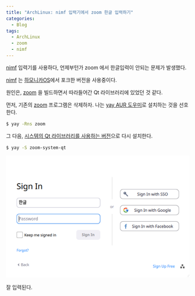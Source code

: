 ```yaml
---
title: "ArchLinux: nimf 입력기에서 zoom 한글 입력하기"
categories:
  - Blog
tags:
  - ArchLinux
  - zoom
  - nimf
---
```


[nimf](https://gitlab.com/nimf-i18n/nimf) 입력기를 사용하다, 언제부턴가 zoom 에서 한글입력이 안되는 문제가 발생했다.

[nimf](https://github.com/hamonikr/nimf) 는 [하모니카OS](https://hamonikr.org/)에서 포크한 버전을 사용중이다.

원인은, [zoom](https://zoom.us/) 을 빌드하면서 따라들어간 Qt 라이브러리에 있었던 것 같다.

먼저, 기존의 [zoom](https://aur.archlinux.org/packages/zoom/) 프로그램은 삭제하자. 나는 [yay AUR 도우미](https://github.com/Jguer/yay)로 설치하는 것을 선호한다.

``` bash
$ yay -Rns zoom
```

그 다음, [시스템의 Qt 라이브러리를 사용하는 버전](https://aur.archlinux.org/packages/zoom-system-qt/)으로 다시 설치한다.

``` bash
$ yay -S zoom-system-qt
```

![실행 영상](/assets/images/2020-01-07-image-01.jpg)

잘 입력된다.
